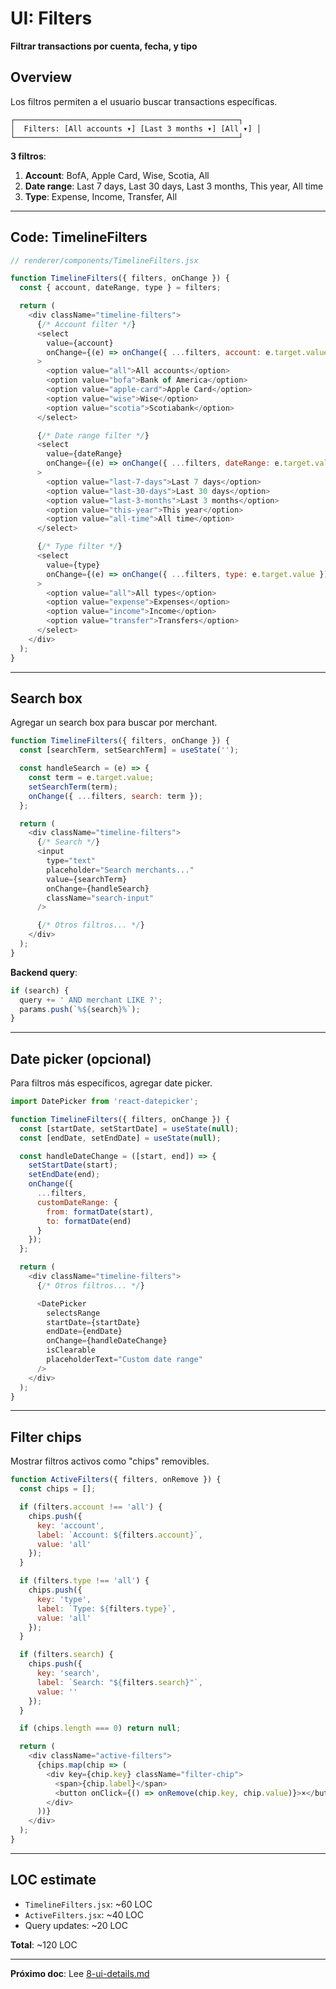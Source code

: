 # UI: Filters

**Filtrar transactions por cuenta, fecha, y tipo**

## Overview

Los filtros permiten a el usuario buscar transactions específicas.

```
┌──────────────────────────────────────────────────┐
│  Filters: [All accounts ▾] [Last 3 months ▾] [All ▾] │
└──────────────────────────────────────────────────┘
```

**3 filtros**:
1. **Account**: BofA, Apple Card, Wise, Scotia, All
2. **Date range**: Last 7 days, Last 30 days, Last 3 months, This year, All time
3. **Type**: Expense, Income, Transfer, All

---

## Code: TimelineFilters

```javascript
// renderer/components/TimelineFilters.jsx

function TimelineFilters({ filters, onChange }) {
  const { account, dateRange, type } = filters;

  return (
    <div className="timeline-filters">
      {/* Account filter */}
      <select
        value={account}
        onChange={(e) => onChange({ ...filters, account: e.target.value })}
      >
        <option value="all">All accounts</option>
        <option value="bofa">Bank of America</option>
        <option value="apple-card">Apple Card</option>
        <option value="wise">Wise</option>
        <option value="scotia">Scotiabank</option>
      </select>

      {/* Date range filter */}
      <select
        value={dateRange}
        onChange={(e) => onChange({ ...filters, dateRange: e.target.value })}
      >
        <option value="last-7-days">Last 7 days</option>
        <option value="last-30-days">Last 30 days</option>
        <option value="last-3-months">Last 3 months</option>
        <option value="this-year">This year</option>
        <option value="all-time">All time</option>
      </select>

      {/* Type filter */}
      <select
        value={type}
        onChange={(e) => onChange({ ...filters, type: e.target.value })}
      >
        <option value="all">All types</option>
        <option value="expense">Expenses</option>
        <option value="income">Income</option>
        <option value="transfer">Transfers</option>
      </select>
    </div>
  );
}
```

---

## Search box

Agregar un search box para buscar por merchant.

```javascript
function TimelineFilters({ filters, onChange }) {
  const [searchTerm, setSearchTerm] = useState('');

  const handleSearch = (e) => {
    const term = e.target.value;
    setSearchTerm(term);
    onChange({ ...filters, search: term });
  };

  return (
    <div className="timeline-filters">
      {/* Search */}
      <input
        type="text"
        placeholder="Search merchants..."
        value={searchTerm}
        onChange={handleSearch}
        className="search-input"
      />

      {/* Otros filtros... */}
    </div>
  );
}
```

**Backend query**:
```javascript
if (search) {
  query += ' AND merchant LIKE ?';
  params.push(`%${search}%`);
}
```

---

## Date picker (opcional)

Para filtros más específicos, agregar date picker.

```javascript
import DatePicker from 'react-datepicker';

function TimelineFilters({ filters, onChange }) {
  const [startDate, setStartDate] = useState(null);
  const [endDate, setEndDate] = useState(null);

  const handleDateChange = ([start, end]) => {
    setStartDate(start);
    setEndDate(end);
    onChange({
      ...filters,
      customDateRange: {
        from: formatDate(start),
        to: formatDate(end)
      }
    });
  };

  return (
    <div className="timeline-filters">
      {/* Otros filtros... */}

      <DatePicker
        selectsRange
        startDate={startDate}
        endDate={endDate}
        onChange={handleDateChange}
        isClearable
        placeholderText="Custom date range"
      />
    </div>
  );
}
```

---

## Filter chips

Mostrar filtros activos como "chips" removibles.

```javascript
function ActiveFilters({ filters, onRemove }) {
  const chips = [];

  if (filters.account !== 'all') {
    chips.push({
      key: 'account',
      label: `Account: ${filters.account}`,
      value: 'all'
    });
  }

  if (filters.type !== 'all') {
    chips.push({
      key: 'type',
      label: `Type: ${filters.type}`,
      value: 'all'
    });
  }

  if (filters.search) {
    chips.push({
      key: 'search',
      label: `Search: "${filters.search}"`,
      value: ''
    });
  }

  if (chips.length === 0) return null;

  return (
    <div className="active-filters">
      {chips.map(chip => (
        <div key={chip.key} className="filter-chip">
          <span>{chip.label}</span>
          <button onClick={() => onRemove(chip.key, chip.value)}>×</button>
        </div>
      ))}
    </div>
  );
}
```

---

## LOC estimate

- `TimelineFilters.jsx`: ~60 LOC
- `ActiveFilters.jsx`: ~40 LOC
- Query updates: ~20 LOC

**Total**: ~120 LOC

---

**Próximo doc**: Lee [8-ui-details.md](8-ui-details.md)

